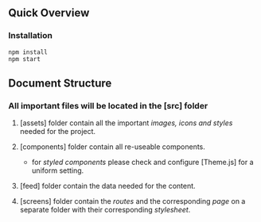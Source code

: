
## Quick Overview

### Installation

```
npm install
npm start
```


## Document Structure

### All important files will be located in the [src] folder

1. [assets] folder contain all the important *images, icons and styles* needed for the project.

2. [components] folder contain all re-useable components.

    - for *styled components* please check and configure [Theme.js] for a uniform setting.

3. [feed] folder contain the data needed for the content.

4. [screens] folder contain the *routes* and the corresponding *page* on a separate folder with their corresponding *stylesheet*.
